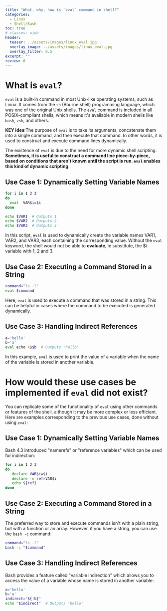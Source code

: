 ```yaml
---
title: "What, why, how is `eval` command in shell?"
categories:
  - Linux
  - Shell/Bash
toc: true
# classes: wide
header:
  teaser: ../assets/images/linux_eval.jpg
  overlay_image: ../assets/images/linux_eval.jpg
  overlay_filter: 0.5
excerpt: ""
review: 0
---
```


# What is `eval`?
`eval` is a built-in command in most Unix-like operating systems, such as Linux. It comes from the `sh` (Bourne shell) programming language, which was one of the original Unix shells. The `eval` command is included in all POSIX-compliant shells, which means it's available in modern shells like `bash`, `zsh`, and others.

**KEY idea**:The purpose of `eval` is to take its arguments, concatenate them into a single command, and then execute that command. In other words, it is used to construct and execute command lines dynamically.

The existence of `eval` is due to the need for more dynamic shell scripting. **Sometimes, it is useful to construct a command line piece-by-piece, based on conditions that aren't known until the script is run. `eval` enables this kind of dynamic scripting**.

## Use Case 1: Dynamically Setting Variable Names

```bash
for i in 1 2 3
do
  eval  VAR$i=$i
done

echo $VAR1  # Outputs 1
echo $VAR2  # Outputs 2
echo $VAR3  # Outputs 3
```

In this script, `eval`  is used to dynamically create the variable names VAR1, VAR2, and VAR3, each containing the corresponding value. Without the `eval` keyword, the shell would not be able to **evaluate**, ie substitute, the $i variable with 1, 2 and 3.

## Use Case 2: Executing a Command Stored in a String

```bash
command="ls -l"
eval $command
```
Here, `eval`  is used to execute a command that was stored in a string. This can be helpful in cases where the command to be executed is generated dynamically.

## Use Case 3: Handling Indirect References

```bash
a='hello'
b='a'
eval echo \$$b  # Outputs 'hello'
```

In this example, `eval` is used to print the value of a variable when the name of the variable is stored in another variable.


# How would these use cases be implemented if `eval` did not exist?

You can replicate some of the functionality of `eval` using other commands or features of the shell, although it may be more complex or less efficient. Here are examples corresponding to the previous use cases, done without using `eval`:

## Use Case 1: Dynamically Setting Variable Names

Bash 4.3 introduced "namerefs" or "reference variables" which can be used for indirection:

```bash
for i in 1 2 3
do
   declare VAR$i=$i
   declare -n ref=VAR$i
   echo ${ref}
done
```

## Use Case 2: Executing a Command Stored in a String

The preferred way to store and execute commands isn't with a plain string, but with a function or an array. However, if you have a string, you can use the `bash -c` command:

```bash
command="ls -l"
bash -c "$command"
```

## Use Case 3: Handling Indirect References

Bash provides a feature called "variable indirection" which allows you to access the value of a variable whose name is stored in another variable:

```bash
a='hello'
b='a'
indirect="${!b}"
echo "$indirect"  # Outputs 'hello'
```
